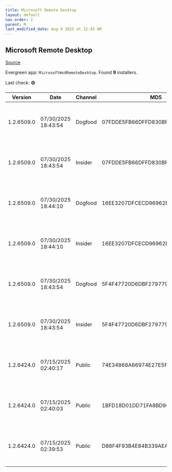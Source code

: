 ```yaml
---
title: Microsoft Remote Desktop
layout: default
nav_order: 2
parent: M
last_modified_date: Aug 9 2025 at 12:43 AM
---
```


## Microsoft Remote Desktop

[Source](https://docs.microsoft.com/en-us/azure/virtual-desktop/connect-windows-7-10)

Evergreen app: `MicrosoftWvdRemoteDesktop`. Found **9** installers.

Last check: 🟢

| Version    | Date                | Channel | MD5                              | Sha2                                                                                                                             | Architecture | URI                                                                                                                                                                                                                                                                  |
| ---------- | ------------------- | ------- | -------------------------------- | -------------------------------------------------------------------------------------------------------------------------------- | ------------ | -------------------------------------------------------------------------------------------------------------------------------------------------------------------------------------------------------------------------------------------------------------------- |
| 1.2.6509.0 | 07/30/2025 18:43:54 | Dogfood | 07FDDE5FB66DFFD830BF78BE62AB3491 | C7C3EF8F35F7C7D177E93185530EE60D4BCF8E3048E76DCD3A6151EABBECF4842396B311594E86E7E3C4CA9DFEE441AB4214D33F0AF5033615981B5CFB0F609F | ARM64        | [https://res.cdn.office.net/remote-desktop-windows-client/3f7e5984-0126-4ed5-b285-180794822476/RemoteDesktop_1.2.6509.0_ARM64.msi](https://res.cdn.office.net/remote-desktop-windows-client/3f7e5984-0126-4ed5-b285-180794822476/RemoteDesktop_1.2.6509.0_ARM64.msi) |
| 1.2.6509.0 | 07/30/2025 18:43:54 | Insider | 07FDDE5FB66DFFD830BF78BE62AB3491 | C7C3EF8F35F7C7D177E93185530EE60D4BCF8E3048E76DCD3A6151EABBECF4842396B311594E86E7E3C4CA9DFEE441AB4214D33F0AF5033615981B5CFB0F609F | ARM64        | [https://res.cdn.office.net/remote-desktop-windows-client/3f7e5984-0126-4ed5-b285-180794822476/RemoteDesktop_1.2.6509.0_ARM64.msi](https://res.cdn.office.net/remote-desktop-windows-client/3f7e5984-0126-4ed5-b285-180794822476/RemoteDesktop_1.2.6509.0_ARM64.msi) |
| 1.2.6509.0 | 07/30/2025 18:44:10 | Dogfood | 16EE3207DFCECD96962E98B191FB5AFD | 9C42A39FD54514DBA2606E57885439B62DBAAA145E5742424C4C3DE576147B44F58E4977A14846010BB640A0B9DAB42008BFA573DC0362F5D3C19CD795164146 | x64          | [https://res.cdn.office.net/remote-desktop-windows-client/5d57b71b-0c85-4679-9fa2-08d28bf12553/RemoteDesktop_1.2.6509.0_x64.msi](https://res.cdn.office.net/remote-desktop-windows-client/5d57b71b-0c85-4679-9fa2-08d28bf12553/RemoteDesktop_1.2.6509.0_x64.msi)     |
| 1.2.6509.0 | 07/30/2025 18:44:10 | Insider | 16EE3207DFCECD96962E98B191FB5AFD | 9C42A39FD54514DBA2606E57885439B62DBAAA145E5742424C4C3DE576147B44F58E4977A14846010BB640A0B9DAB42008BFA573DC0362F5D3C19CD795164146 | x64          | [https://res.cdn.office.net/remote-desktop-windows-client/5d57b71b-0c85-4679-9fa2-08d28bf12553/RemoteDesktop_1.2.6509.0_x64.msi](https://res.cdn.office.net/remote-desktop-windows-client/5d57b71b-0c85-4679-9fa2-08d28bf12553/RemoteDesktop_1.2.6509.0_x64.msi)     |
| 1.2.6509.0 | 07/30/2025 18:43:54 | Dogfood | 5F4F47720D6DBF279779747F7332996C | 2F37B0851C1FC4458B0F4C293467629EA13C411B4A6E1CC665F9264BA4C5642BD795314067563427B96D5B227321DCDAF02E902232D6728AF9350771A3E32789 | x86          | [https://res.cdn.office.net/remote-desktop-windows-client/639c112a-9ef3-4ae9-9996-a244ec8e84f1/RemoteDesktop_1.2.6509.0_x86.msi](https://res.cdn.office.net/remote-desktop-windows-client/639c112a-9ef3-4ae9-9996-a244ec8e84f1/RemoteDesktop_1.2.6509.0_x86.msi)     |
| 1.2.6509.0 | 07/30/2025 18:43:54 | Insider | 5F4F47720D6DBF279779747F7332996C | 2F37B0851C1FC4458B0F4C293467629EA13C411B4A6E1CC665F9264BA4C5642BD795314067563427B96D5B227321DCDAF02E902232D6728AF9350771A3E32789 | x86          | [https://res.cdn.office.net/remote-desktop-windows-client/639c112a-9ef3-4ae9-9996-a244ec8e84f1/RemoteDesktop_1.2.6509.0_x86.msi](https://res.cdn.office.net/remote-desktop-windows-client/639c112a-9ef3-4ae9-9996-a244ec8e84f1/RemoteDesktop_1.2.6509.0_x86.msi)     |
| 1.2.6424.0 | 07/15/2025 02:40:17 | Public  | 74E34868A66974E27E5F7EB56FC3E977 | 97919A734CA599860830D837D0576E18DC8AF47C7F41D89E7D900C7EBC107D7FF8676B134A3335EAFF04E826CADDC29F63924E774AC7889EFC29D5E338FBF07E | ARM64        | [https://res.cdn.office.net/remote-desktop-windows-client/a27afceb-3ee3-4d58-b5a8-15d0c6e3df21/RemoteDesktop_1.2.6424.0_ARM64.msi](https://res.cdn.office.net/remote-desktop-windows-client/a27afceb-3ee3-4d58-b5a8-15d0c6e3df21/RemoteDesktop_1.2.6424.0_ARM64.msi) |
| 1.2.6424.0 | 07/15/2025 02:40:03 | Public  | 1BFD18D01DD71FA8BD9C5CAA24694BF8 | 8CFC41A79183A02E400C326A3324FE4616DC3ACBC929DB26159DF66F0CD488A9371DCCE2E767E733F6EFB74DA226980E186508FFEAC8BAFF5C1E807DDFF40293 | x64          | [https://res.cdn.office.net/remote-desktop-windows-client/01fdccc1-955f-4524-b230-fe34dd7b340c/RemoteDesktop_1.2.6424.0_x64.msi](https://res.cdn.office.net/remote-desktop-windows-client/01fdccc1-955f-4524-b230-fe34dd7b340c/RemoteDesktop_1.2.6424.0_x64.msi)     |
| 1.2.6424.0 | 07/15/2025 02:39:53 | Public  | D88F4F93B4E84B339AEAE178912121B7 | AA6F68907A51A36D9ADF61348580D04F4C4F189D48F8DC4152B4833B93307B3826D33E7B758039E8007A5974C0EB4007F3C01CC77D42E89CC8EE0ABD5A968481 | x86          | [https://res.cdn.office.net/remote-desktop-windows-client/50b34697-3025-4d11-a52d-72dc2fad1c91/RemoteDesktop_1.2.6424.0_x86.msi](https://res.cdn.office.net/remote-desktop-windows-client/50b34697-3025-4d11-a52d-72dc2fad1c91/RemoteDesktop_1.2.6424.0_x86.msi)     |
